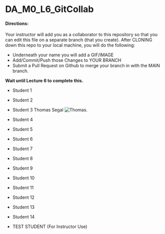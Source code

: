 # DA_M0_L6_GitCollab

#### Directions:  

Your instructor will add you as a collaborator to this repository so that you can edit this file on a separate branch (that you create).  After CLONING down this repo to your local machine, you will do the following:

- Underneath your name you will add a GIF/IMAGE
- Add/Commit/Push those Changes to YOUR BRANCH
- Submit a Pull Request on Github to merge your branch in with the MAIN branch.

<b>Wait until Lecture 6 to complete this.</b> 

- Student 1

- Student 2

- Student 3
Thomas Segal
![Thomas](https://www.google.com/url?sa=i&url=https%3A%2F%2Fwww.icegif.com%2Foptical-illusions-33%2F&psig=AOvVaw2oHMmCSroVPzqbqBwDy5pc&ust=1746027082679000&source=images&cd=vfe&opi=89978449&ved=0CBMQjRxqFwoTCNjSkfLH_YwDFQAAAAAdAAAAABAE).

- Student 4

- Student 5

- Student 6

- Student 7

- Student 8

- Student 9

- Student 10

- Student 11

- Student 12

- Student 13

- Student 14

- TEST STUDENT (For Instructor Use) 
